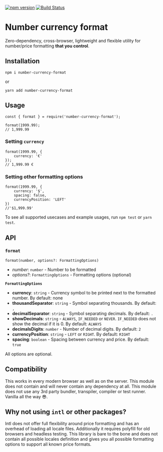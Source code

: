 [![npm version](https://badge.fury.io/js/number-currency-format.svg)](https://badge.fury.io/js/number-currency-format)
[![Build Status](https://travis-ci.org/zdanowiczkonrad/number-currency-format.svg?branch=master)](https://travis-ci.org/zdanowiczkonrad/number-currency-format)

# Number currency format

Zero-dependency, cross-browser, lightweight and flexible utility for number/price formatting **that you control**.

## Installation

```
npm i number-currency-format
```

or

```
yarn add number-currency-format
```

## Usage

```
const { format } = require('number-currency-format');

format(1999.99);
// 1,999.99
```

### Setting `currency`
```
format(1999.99, {
    currency: '€'
});
// 1,999.99 €
```

### Setting other formatting options
```
format(1999.99, {
    currency: '$',
    spacing: false,
    currencyPosition: 'LEFT'
})
//'$1,999.99'
```

To see all supported usecases and example usages, run `npm test` or `yarn test`.

## API

### `format`
```
format(number, options?: FormattingOptions)
```

* *number*: `number` - Number to be formatted
* *options?*: `FormattingOptions` - Formatting options (optional)

**`FormattingOptions`**

 * **currency**: `string` - Currency symbol to be printed next to the formatted number. By default: none
 * **thousandSeparator**: `string` - Symbol separating thousands. By default: `,`
 * **decimalSeparator**: `string` - Symbol separating decimals. By default: `.`
 * **showDecimals**: `string` - `ALWAYS`, `IF_NEEDED` or `NEVER`. `IF_NEEDED` does not show the decimal if it is 0. By default: `ALWAYS`
 * **decimalsDigits**: `number` - Number of decimal digits. By default: `2`
 * **currencyPosition**: `string` - `LEFT` or `RIGHT`. By default: `RIGHT`
 * **spacing**: `boolean` - Spacing between currency and price. By default: `true`
 
All options are optional.

## Compatibility
This works in every modern browser as well as on the server. This module does not contain and will never contain any dependency at all. This module does not use any 3rd party bundler, transpiler, compiler or test runner. Vanilla all the way 😎.

## Why not using `intl` or other packages?

Intl does not offer full flexibility around price formatting and has an overhead of loading all locale files. Additionally it requires polyfill for old browsers and headless testing. This library is bare to the bone and does not contain all possible locales definition and gives you all possible formatting options to support all known price formats.
